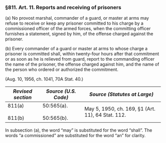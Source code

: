 ### §811. Art. 11. Reports and receiving of prisoners ###

(a) No provost marshal, commander of a guard, or master at arms may refuse to receive or keep any prisoner committed to his charge by a commissioned officer of the armed forces, when the committing officer furnishes a statement, signed by him, of the offense charged against the prisoner.

(b) Every commander of a guard or master at arms to whose charge a prisoner is committed shall, within twenty-four hours after that commitment or as soon as he is relieved from guard, report to the commanding officer the name of the prisoner, the offense charged against him, and the name of the person who ordered or authorized the commitment.

(Aug. 10, 1956, ch. 1041, 70A Stat. 40.)

|  *Revised section*   |     *Source (U.S. Code)*     |          *Source (Statutes at Large)*           |
|----------------------|------------------------------|-------------------------------------------------|
|811(a)<br/><br/>811(b)|50:565(a).<br/><br/>50:565(b).|May 5, 1950, ch. 169, §1 (Art. 11), 64 Stat. 112.|

In subsection (a), the word “may” is substituted for the word “shall”. The words “a commissioned” are substituted for the word “an” for clarity.